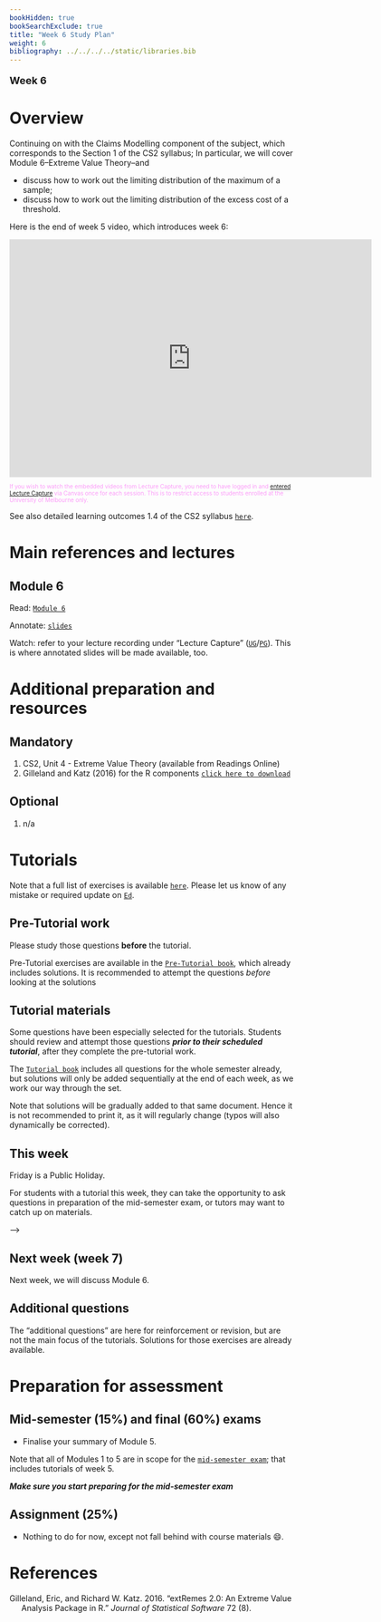 ```yaml
---
bookHidden: true
bookSearchExclude: true
title: "Week 6 Study Plan"
weight: 6
bibliography: ../../../../static/libraries.bib
---
```


<p style="font-size:18px;font-weight:bold;">
Week 6
</p>

# Overview

<!-- This week, we will cover the following topics: -->

Continuing on with the Claims Modelling component of the subject, which corresponds to the Section 1 of the CS2 syllabus; In particular, we will cover Module 6–Extreme Value Theory–and

- discuss how to work out the limiting distribution of the maximum of a sample;
- discuss how to work out the limiting distribution of the excess cost of a threshold.

Here is the end of week 5 video, which introduces week 6:

<iframe height="420" width="640" allowfullscreen frameborder="0" src="https://echo360.net.au/media/7a7d4ef8-99ba-4ab5-9c7a-075578fa11d2/public?autoplay=false&amp;automute=false">
</iframe>
<p style="font-size:10px;color: rgb(252, 156, 249);">
If you wish to watch the embedded videos from Lecture Capture, you need to have logged in and <a href="https://canvas.lms.unimelb.edu.au/courses/150864/external_tools/701">entered Lecture Capture</a> via Canvas once for each session. This is to restrict access to students enrolled at the University of Melbourne only.
</p>

See also detailed learning outcomes 1.4 of the CS2 syllabus [`here`](../../0-subject-guide/SILO).

# Main references and lectures

## Module 6

Read: [`Module 6`](../../1-claims-modelling/m6-extreme-value-theory)

Annotate: [`slides`](../../../output/23-GIM-M6-lec.pdf)
<!-- [``annotated slides``](../../../output/22-GIM-M1-lec_a.pdf) -->

Watch: refer to your lecture recording under “Lecture Capture” ([`UG`](https://canvas.lms.unimelb.edu.au/courses/150824/external_tools/701)/[`PG`](https://canvas.lms.unimelb.edu.au/courses/150864/external_tools/701)). This is where annotated slides will be made available, too.

# Additional preparation and resources

## Mandatory

1.  CS2, Unit 4 - Extreme Value Theory (available from Readings Online)
2.  Gilleland and Katz (2016) for the R components [`click here to download`](https://doi.org/10.18637/jss.v072.i08)

## Optional

1.  n/a

# Tutorials

Note that a full list of exercises is available [`here`](https://canvas.lms.unimelb.edu.au/courses/173733/modules/items/4466801). Please let us know of any mistake or required update on [`Ed`](https://canvas.lms.unimelb.edu.au/courses/173733/external_tools/5601?display=borderless).

## Pre-Tutorial work

Please study those questions **before** the tutorial.

Pre-Tutorial exercises are available in the [`Pre-Tutorial book`](https://canvas.lms.unimelb.edu.au/courses/173733/modules/items/4464391), which already includes solutions. It is recommended to attempt the questions *before* looking at the solutions

## Tutorial materials

Some questions have been especially selected for the tutorials. Students should review and attempt those questions ***prior to their scheduled tutorial***, after they complete the pre-tutorial work.

The [`Tutorial book`](https://canvas.lms.unimelb.edu.au/courses/173733/modules/items/4464392) includes all questions for the whole semester already, but solutions will only be added sequentially at the end of each week, as we work our way through the set.

Note that solutions will be gradually added to that same document. Hence it is not recommended to print it, as it will regularly change (typos will also dynamically be corrected).

## This week

Friday is a Public Holiday.

For students with a tutorial this week, they can take the opportunity to ask questions in preparation of the mid-semester exam, or tutors may want to catch up on materials.

<!-- Here is the recording available for Week 6 from William: -->
<!--  -->
<!-- <iframe height="420" width="640" allowfullscreen frameborder=0 src="https://echo360.net.au/media/10b07ac2-01e5-4a94-9493-67d6635fdc3b/public?autoplay=false&automute=false"></iframe> -->
<!--  -->
<!-- Here is the recording available for Week 6 from Eric: -->
<!--  -->
<!-- <iframe height="420" width="640" allowfullscreen frameborder=0 src="https://echo360.net.au/media/e04e8e3c-da0a-4e1e-929c-ee8af0656630/public?autoplay=false&automute=false"></iframe> -->
<!--  -->
<!-- <p style="font-size:10px;color: rgb(252, 156, 249);"> If you wish to watch the embedded videos from Lecture Capture, you need to have logged in and <a href="https://canvas.lms.unimelb.edu.au/courses/145406/external_tools/701">entered Lecture Capture</a> via Canvas once for each session. This is to restrict access to students enrolled at the University of Melbourne only. </p> -->

–\>

## Next week (week 7)

Next week, we will discuss Module 6.

<!-- Note that week 7 will be dedicated to the mid-semester exam. -->

## Additional questions

The “additional questions” are here for reinforcement or revision, but are not the main focus of the tutorials. Solutions for those exercises are already available.

# Preparation for assessment

## Mid-semester (15%) and final (60%) exams

<!-- install.packages("devtools") -->
<!-- devtools::install_github("hadley/emo") -->

- Finalise your summary of Module 5.

Note that all of Modules 1 to 5 are in scope for the [`mid-semester exam`](../../0-subject-guide/assessment//#mid-semester-exam); that includes tutorials of week 5.

***Make sure you start preparing for the mid-semester exam***

## Assignment (25%)

- Nothing to do for now, except not fall behind with course materials 😄.

# References

<div id="refs" class="references csl-bib-body hanging-indent">

<div id="ref-GiKa16" class="csl-entry">

Gilleland, Eric, and Richard W. Katz. 2016. “<span class="nocase">extRemes</span> 2.0: An Extreme Value Analysis Package in R.” *Journal of Statistical Software* 72 (8).

</div>

</div>
